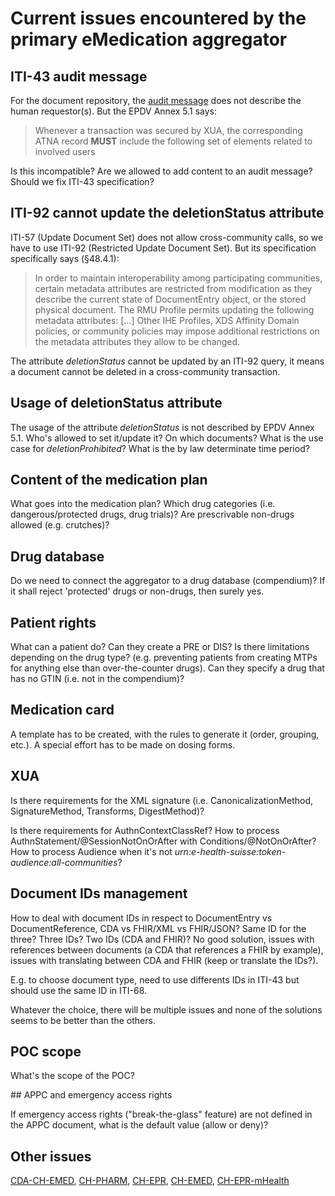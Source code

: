 # Current issues encountered by the primary eMedication aggregator

## ITI-43 audit message

For the document repository, the [audit message](https://ihe.github.io/publications/ITI/TF/Volume2/ITI-43.html#3.43.6) does not describe the human requestor(s). But the EPDV Annex 5.1 says:

> Whenever a transaction was secured by XUA, the corresponding ATNA record **MUST** include the following set of <ActiveParticipant> elements related to involved users

Is this incompatible? Are we allowed to add content to an audit message? Should we fix ITI-43 specification?

## ITI-92 cannot update the deletionStatus attribute

ITI-57 (Update Document Set) does not allow cross-community calls, so we have to use ITI-92 (Restricted Update Document Set). But its specification specifically says (§48.4.1):

> In order to maintain interoperability among participating communities, certain metadata attributes are restricted from modification as they describe the current state of DocumentEntry object, or the stored physical document. The RMU Profile permits updating the following metadata attributes: [...] Other IHE Profiles, XDS Affinity Domain policies, or community policies may impose additional restrictions on the metadata attributes they allow to be changed.

The attribute _deletionStatus_ cannot be updated by an ITI-92 query, it means a document cannot be deleted in a cross-community transaction.

## Usage of deletionStatus attribute

The usage of the attribute _deletionStatus_ is not described by EPDV Annex 5.1. Who's allowed to set it/update it? On which documents? What is the use case for _deletionProhibited_? What is the by law determinate time period?

## Content of the medication plan

What goes into the medication plan? Which drug categories (i.e. dangerous/protected drugs, drug trials)? Are prescrivable non-drugs allowed (e.g. crutches)?

## Drug database

Do we need to connect the aggregator to a drug database (compendium)? If it shall reject 'protected' drugs or non-drugs, then surely yes.

## Patient rights

What can a patient do? Can they create a PRE or DIS? Is there limitations depending on the drug type? (e.g. preventing patients from creating MTPs for anything else than over-the-counter drugs). Can they specify a drug that has no GTIN (i.e. not in the compendium)?

## Medication card

A template has to be created, with the rules to generate it (order, grouping, etc.). A special effort has to be made on dosing forms.

## XUA

Is there requirements for the XML signature (i.e. CanonicalizationMethod, SignatureMethod, Transforms, DigestMethod)?

Is there requirements for AuthnContextClassRef? How to process AuthnStatement/@SessionNotOnOrAfter with Conditions/@NotOnOrAfter? How to process Audience when it's not _urn:e-health-suisse:token-audience:all-communities_?

## Document IDs management

How to deal with document IDs in respect to DocumentEntry vs DocumentReference, CDA vs FHIR/XML vs FHIR/JSON? Same ID for the three? Three IDs? Two IDs (CDA and FHIR)? No good solution, issues with references between documents (a CDA that references a FHIR by example), issues with translating between CDA and FHIR (keep or translate the IDs?).

E.g. to choose document type, need to use differents IDs in ITI-43 but should use the same ID in ITI-68.

Whatever the choice, there will be multiple issues and none of the solutions seems to be better than the others.

## POC scope

What's the scope of the POC?

## APPC and emergency access rights

If emergency access rights ("break-the-glass" feature) are not defined in the APPC document, what is the default value (allow or deny)?

## Other issues

[CDA-CH-EMED](https://art-decor.org/art-decor/decor-issues--cdachemed-), [CH-PHARM](https://art-decor.org/art-decor/decor-issues--ch-pharm-), [CH-EPR](https://art-decor.org/art-decor/decor-issues--ch-epr-), [CH-EMED](https://github.com/ehealthsuisse/ch-emed/issues), [CH-EPR-mHealth](https://github.com/ehealthsuisse/ch-epr-mhealth/issues)
